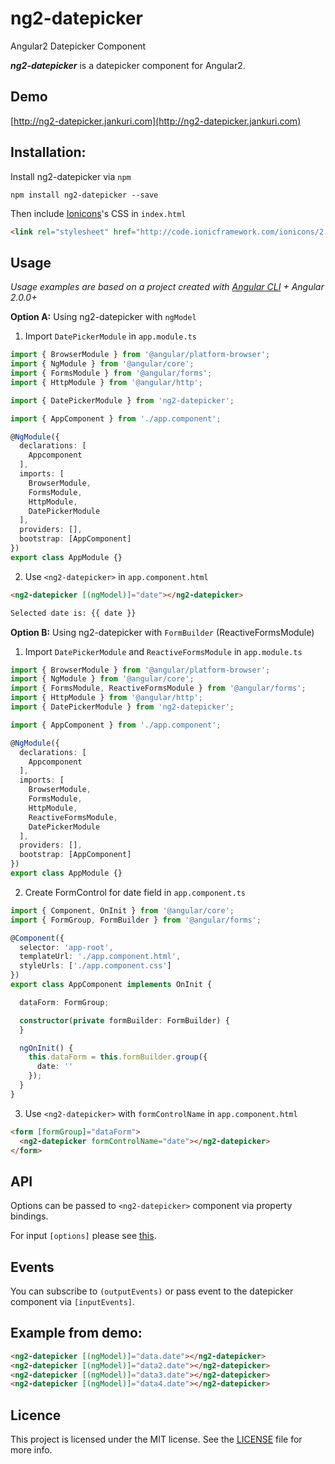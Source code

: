 # ng2-datepicker
Angular2 Datepicker Component

***ng2-datepicker*** is a datepicker component for Angular2.

## Demo

[http://ng2-datepicker.jankuri.com](http://ng2-datepicker.jankuri.com)

## Installation:

Install ng2-datepicker via `npm`

````shell
npm install ng2-datepicker --save
````

Then include [Ionicons](http://ionicons.com/)'s CSS in `index.html`

```html
<link rel="stylesheet" href="http://code.ionicframework.com/ionicons/2.0.1/css/ionicons.min.css" media="all">
```

## Usage

_Usage examples are based on a project created with [Angular CLI](https://github.com/angular/angular-cli) + Angular 2.0.0+_

**Option A:** Using ng2-datepicker with `ngModel`

1. Import `DatePickerModule` in `app.module.ts`
  ```ts
  import { BrowserModule } from '@angular/platform-browser';
  import { NgModule } from '@angular/core';
  import { FormsModule } from '@angular/forms';
  import { HttpModule } from '@angular/http';

  import { DatePickerModule } from 'ng2-datepicker';

  import { AppComponent } from './app.component';

  @NgModule({
    declarations: [
      Appcomponent
    ],
    imports: [
      BrowserModule,
      FormsModule,
      HttpModule,
      DatePickerModule
    ],
    providers: [],
    bootstrap: [AppComponent]
  })
  export class AppModule {}
  ```

2. Use `<ng2-datepicker>` in `app.component.html`
  ```html
  <ng2-datepicker [(ngModel)]="date"></ng2-datepicker>

  Selected date is: {{ date }}
  ```

**Option B:** Using ng2-datepicker with `FormBuilder` (ReactiveFormsModule)

1. Import `DatePickerModule` and `ReactiveFormsModule` in `app.module.ts`
  ```ts
  import { BrowserModule } from '@angular/platform-browser';
  import { NgModule } from '@angular/core';
  import { FormsModule, ReactiveFormsModule } from '@angular/forms';
  import { HttpModule } from '@angular/http';
  import { DatePickerModule } from 'ng2-datepicker';

  import { AppComponent } from './app.component';

  @NgModule({
    declarations: [
      Appcomponent
    ],
    imports: [
      BrowserModule,
      FormsModule,
      HttpModule,
      ReactiveFormsModule,
      DatePickerModule
    ],
    providers: [],
    bootstrap: [AppComponent]
  })
  export class AppModule {}
  ```

2. Create FormControl for date field in `app.component.ts`

  ```ts
  import { Component, OnInit } from '@angular/core';
  import { FormGroup, FormBuilder } from '@angular/forms';

  @Component({
    selector: 'app-root',
    templateUrl: './app.component.html',
    styleUrls: ['./app.component.css']
  })
  export class AppComponent implements OnInit {

    dataForm: FormGroup;

    constructor(private formBuilder: FormBuilder) {
    }

    ngOnInit() {
      this.dataForm = this.formBuilder.group({
        date: ''
      });
    }
  }
  ```

3. Use `<ng2-datepicker>` with `formControlName` in `app.component.html`

  ```html
  <form [formGroup]="dataForm">
    <ng2-datepicker formControlName="date"></ng2-datepicker>
  </form>
  ```

## API

Options can be passed to `<ng2-datepicker>` component via property bindings.

For input `[options]` please see [this](https://github.com/jkuri/ng2-datepicker/blob/master/src/classes/datepicker-options.class.ts).

## Events

You can subscribe to `(outputEvents)` or pass event to the datepicker component via `[inputEvents]`.

## Example from demo:

```html
<ng2-datepicker [(ngModel)]="data.date"></ng2-datepicker>
<ng2-datepicker [(ngModel)]="data2.date"></ng2-datepicker>
<ng2-datepicker [(ngModel)]="data3.date"></ng2-datepicker>
<ng2-datepicker [(ngModel)]="data4.date"></ng2-datepicker>
```

## Licence

This project is licensed under the MIT license. See the [LICENSE](LICENSE) file for more info.

